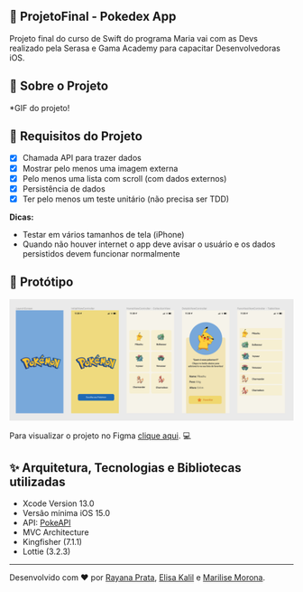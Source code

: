 
## 📱 ProjetoFinal - Pokedex App

Projeto final do curso de Swift do programa Maria vai com as Devs realizado pela Serasa e Gama Academy para capacitar Desenvolvedoras iOS.

## 📄  Sobre o Projeto

*GIF do projeto!

## 📌  Requisitos do Projeto

- [x] Chamada API para trazer dados
- [x] Mostrar pelo menos uma imagem externa
- [x] Pelo menos uma lista com scroll (com dados externos)
- [x] Persistência de dados
- [x] Ter pelo menos um teste unitário (não precisa ser TDD)

**Dicas:**
- Testar em vários tamanhos de tela (iPhone)
- Quando não houver internet o app deve avisar o usuário e os dados persistidos devem funcionar normalmente

## 🌈  Protótipo

![Prototipo Pokedex App](Assets/prototipo.png)

Para visualizar o projeto no Figma [clique aqui](https://www.figma.com/file/PdyGNBmOVnV5M2cefsPtDm/Projeto-Final---PokeAPI?node-id=0%3A1). 💻

## ✨  Arquitetura, Tecnologias e Bibliotecas utilizadas

- Xcode Version 13.0
- Versão mínima iOS 15.0
- API: [PokeAPI](https://pokeapi.co/)
- MVC Architecture
- Kingfisher (7.1.1)
- Lottie (3.2.3)

---

Desenvolvido com ❤️ por [Rayana Prata](https://www.linkedin.com/in/rayanaprata), [Elisa Kalil](https://github.com/elisakalil) e [Marilise Morona](https://github.com/MariliseMorona).
